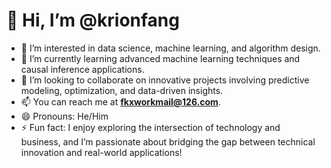 # 👋 Hi, I’m @krionfang  

- 👀 I’m interested in data science, machine learning, and algorithm design.  
- 🌱 I’m currently learning advanced machine learning techniques and causal inference applications.  
- 💞️ I’m looking to collaborate on innovative projects involving predictive modeling, optimization, and data-driven insights.  
- 📫 You can reach me at **fkxworkmail@126.com**.  
- 😄 Pronouns: He/Him  
- ⚡ Fun fact: I enjoy exploring the intersection of technology and business, and I’m passionate about bridging the gap between technical innovation and real-world applications!  
